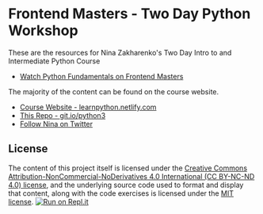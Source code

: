 # Frontend Masters - Two Day Python Workshop

These are the resources for Nina Zakharenko's Two Day Intro to and Intermediate Python Course

* [Watch Python Fundamentals on Frontend Masters](https://frontendmasters.com/courses/python/)

The majority of the content can be found on the course website.

* [Course Website - learnpython.netlify.com](https://learnpython.netlify.com)
* [This Repo - git.io/python3](https://git.io/python3)
* [Follow Nina on Twitter](https://twitter.com/nnja)

## License

The content of this project itself is licensed under the [Creative Commons Attribution-NonCommercial-NoDerivatives 4.0 International (CC BY-NC-ND 4.0) license](https://creativecommons.org/licenses/by-nc-nd/4.0/), and the underlying source code used to format and display that content, along with the code exercises is licensed under the [MIT license](LICENSE.md).
[![Run on Repl.it](https://repl.it/badge/github/nnja/python)](https://repl.it/github/nnja/python)
